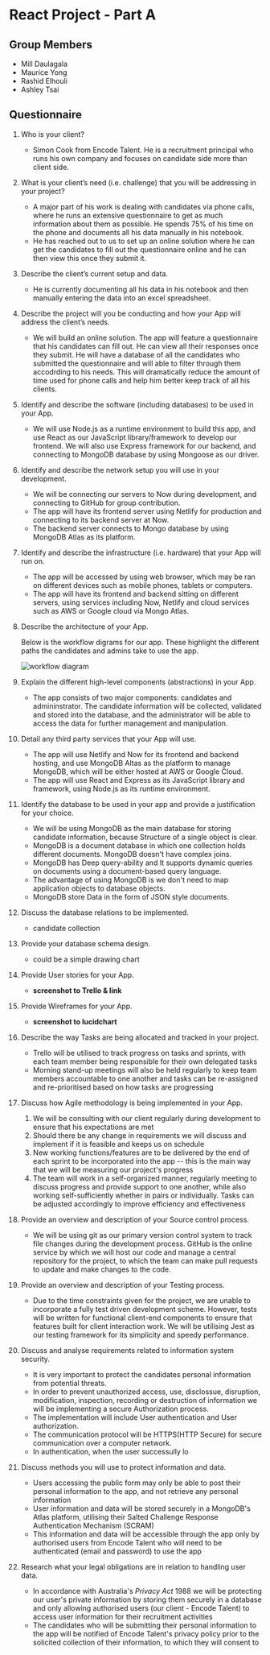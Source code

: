 # React Project - Part A

## Group Members

- Mill Daulagala
- Maurice Yong
- Rashid Elhouli
- Ashley Tsai

## Questionnaire

1. Who is your client?
    - Simon Cook from Encode Talent. He is a recruitment principal who runs his own company and focuses on candidate side more than client side.

2. What is your client’s need (i.e. challenge) that you will be addressing in your project?

    - A major part of his work is dealing with candidates via phone calls, where he runs an extensive questionnaire to get as much information about them as possible. He spends 75% of his time on the phone and documents all his data manually in his notebook.
    - He has reached out to us to set up an online solution where he can get the candidates to fill out the questionnaire online and he can then view this once they submit it.

3. Describe the client’s current setup and data.
    - He is currently documenting all his data in his notebook and then manually entering the data into an excel spreadsheet.

4. Describe the project will you be conducting and how your App will address the client’s needs.

    - We will build an online solution. The app will feature a questionnaire that his candidates can fill out. He can view all their responses once they submit. He will have a database of all the candidates who submitted the questionnaire and will able to filter through them accodrding to his needs. This will dramatically reduce the amount of time used for phone calls and help him better keep track of all his clients.

5. Identify and describe the software (including databases) to be used in your App.

    - We will use Node.js as a runtime environment to build this app, and use React as our JavaScript library/framework to develop our frontend. We will also use Express framework for our backend, and connecting to MongoDB database by using Mongoose as our driver.

6. Identify and describe the network setup you will use in your development.

    - We will be connecting our servers to Now during development, and connecting to GitHub for group contribution. 
    - The app will have its frontend server using Netlify for production and connecting to its backend server at Now.
    - The backend server connects to Mongo database by using MongoDB Atlas as its platform.

7. Identify and describe the infrastructure (i.e. hardware) that your App will run on.

    - The app will be accessed by using web browser, which may be ran on different devices such as mobile phones, tablets or computers. 
    - The app will have its frontend and backend sitting on different servers, using services including Now, Netlify and cloud services such as AWS or Google cloud via Mongo Atlas.

8. Describe the architecture of your App.

    Below is the workflow digrams for our app. These highlight the different paths the candidates and admins take to use the app. 

     ![workflow diagram](/assets/img/workflow.png) 

9.  Explain the different high-level components (abstractions) in your App.

    - The app consists of two major components: candidates and admininstrator. The candidate information will be collected, validated and stored into the database, and the administrator will be able to access the data for further management and manipulation.

10. Detail any third party services that your App will use.

    - The app will use Netlify and Now for its frontend and backend hosting, and use MongoDB Altas as the platform to manage MongoDB, which will be either hosted at AWS or Google Cloud. 
    - The app will use React and Express as its JavaScript library and framework, using Node.js as its runtime environment. 

11. Identify the database to be used in your app and provide a justification for your choice.

    - We will be using MongoDB as the main database for storing candidate information, because Structure of a single object is clear.
    - MongoDB is a document database in which one collection holds different documents. MongoDB doesn't have complex joins.
    - MongoDB has Deep query-ability and It supports dynamic queries on documents using a document-based query language.
    - The advantage of using MongoDB is we don't need to map application objects to database objects.
    - MongoDB store Data in the form of JSON style documents.

12. Discuss the database relations to be implemented.

    - candidate collection

13. Provide your database schema design.

    - could be a simple drawing chart

14. Provide User stories for your App.

    - **screenshot to Trello & link**

15. Provide Wireframes for your App.

    - **screenshot to lucidchart**

16. Describe the way Tasks are being allocated and tracked in your project.

    - Trello will be utilised to track progress on tasks and sprints, with each team member being responsible for their own delegated tasks
    - Morning stand-up meetings will also be held regularly to keep team members accountable to one another and tasks can be re-assigned and re-prioritised based on how tasks are progressing

17. Discuss how Agile methodology is being implemented in your App.

    1. We will be consulting with our client regularly during development to ensure that his expectations are met
    2. Should there be any change in requirements we will discuss and implement if it is feasible and keeps us on schedule
    3. New working functions/features are to be delivered by the end of each sprint to be incorporated into the app -- this is the main way that we will be measuring our project's progress
    4. The team will work in a self-organized manner, regularly meeting to discuss progress and provide support to one another, while also working self-sufficiently whether in pairs or individually. Tasks can be adjusted accordingly to improve efficiency and effectiveness

18. Provide an overview and description of your Source control process.

    - We will be using git as our primary version control system to track file changes during the development process. GitHub is the online service by which we will host our code and manage a central repository for the project, to which the team can make pull requests to update and make changes to the code.

19. Provide an overview and description of your Testing process.

    - Due to the time constraints given for the project, we are unable to incorporate a fully test driven development scheme. However, tests will be written for functional client-end components to ensure that features built for client interaction work. We will be utilising Jest as our testing framework for its simplicity and speedy performance.

20. Discuss and analyse requirements related to information system security.

    - It is very important to protect the candidates personal information from potential threats.
    - In order to prevent unauthorized access, use, disclossue, disruption, modification, inspection, recording or destruction of information we will be implementing a secure Authorization process.
    - The implementation will include User authentication and User authorization.
    - The communication protocol will be HTTPS(HTTP Secure) for secure communication over a computer network. 
    - In authentication, when the user successully lo

21. Discuss methods you will use to protect information and data.

    - Users accessing the public form may only be able to post their personal information to the app, and not retrieve any personal information
    - User information and data will be stored securely in a MongoDB's Atlas platform, utilising their Salted Challenge Response Authentication Mechanism (SCRAM)
    - This information and data will be accessible through the app only by authorised users from Encode Talent who will need to be authenticated (email and password) to use the app

22. Research what your legal obligations are in relation to handling user data.

    - In accordance with Australia's *Privacy Act* 1988 we will be protecting our user's private information by storing them securely in a database and only allowing authorised users (our client - Encode Talent) to access user information for their recruitment activities
    - The candidates who will be submitting their personal information to the app will be notified of Encode Talent's privacy policy prior to the solicited collection of their information, to which they will consent to